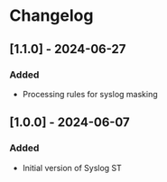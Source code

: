 # Changelog

## [1.1.0] - 2024-06-27
### Added
- Processing rules for syslog masking

## [1.0.0] - 2024-06-07
### Added
- Initial version of Syslog ST